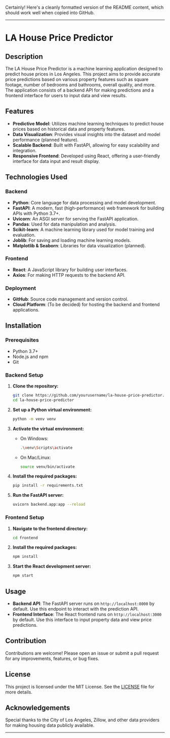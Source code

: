 Certainly! Here's a cleanly formatted version of the README content, which should work well when copied into GitHub.

---

# LA House Price Predictor

## Description

The LA House Price Predictor is a machine learning application designed to predict house prices in Los Angeles. This project aims to provide accurate price predictions based on various property features such as square footage, number of bedrooms and bathrooms, overall quality, and more. The application consists of a backend API for making predictions and a frontend interface for users to input data and view results.

## Features

- **Predictive Model**: Utilizes machine learning techniques to predict house prices based on historical data and property features.
- **Data Visualization**: Provides visual insights into the dataset and model performance (planned feature).
- **Scalable Backend**: Built with FastAPI, allowing for easy scalability and integration.
- **Responsive Frontend**: Developed using React, offering a user-friendly interface for data input and result display.

## Technologies Used

### Backend

- **Python**: Core language for data processing and model development.
- **FastAPI**: A modern, fast (high-performance) web framework for building APIs with Python 3.7+.
- **Uvicorn**: An ASGI server for serving the FastAPI application.
- **Pandas**: Used for data manipulation and analysis.
- **Scikit-learn**: A machine learning library used for model training and evaluation.
- **Joblib**: For saving and loading machine learning models.
- **Matplotlib & Seaborn**: Libraries for data visualization (planned).

### Frontend

- **React**: A JavaScript library for building user interfaces.
- **Axios**: For making HTTP requests to the backend API.

### Deployment

- **GitHub**: Source code management and version control.
- **Cloud Platform**: (To be decided) for hosting the backend and frontend applications.

## Installation

### Prerequisites

- Python 3.7+
- Node.js and npm
- Git

### Backend Setup

1. **Clone the repository:**

   ```sh
   git clone https://github.com/yourusername/la-house-price-predictor.git
   cd la-house-price-predictor
   ```

2. **Set up a Python virtual environment:**

   ```sh
   python -m venv venv
   ```

3. **Activate the virtual environment:**

   - On Windows:
     ```sh
     .\venv\Scripts\activate
     ```
   - On Mac/Linux:
     ```sh
     source venv/bin/activate
     ```

4. **Install the required packages:**

   ```sh
   pip install -r requirements.txt
   ```

5. **Run the FastAPI server:**

   ```sh
   uvicorn backend.app:app --reload
   ```

### Frontend Setup

1. **Navigate to the frontend directory:**

   ```sh
   cd frontend
   ```

2. **Install the required packages:**

   ```sh
   npm install
   ```

3. **Start the React development server:**

   ```sh
   npm start
   ```

## Usage

- **Backend API**: The FastAPI server runs on `http://localhost:8000` by default. Use this endpoint to interact with the prediction API.
- **Frontend Interface**: The React frontend runs on `http://localhost:3000` by default. Use this interface to input property data and view price predictions.

## Contribution

Contributions are welcome! Please open an issue or submit a pull request for any improvements, features, or bug fixes.

## License

This project is licensed under the MIT License. See the [LICENSE](LICENSE) file for more details.

## Acknowledgements

Special thanks to the City of Los Angeles, Zillow, and other data providers for making housing data publicly available.

---

